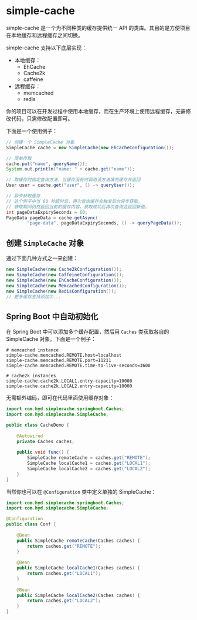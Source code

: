 # simple-cache

simple-cache 是一个为不同种类的缓存提供统一 API 的类库。其目的是方便项目在本地缓存和远程缓存之间切换。

simple-cache 支持以下底层实现：

- 本地缓存：
  - EhCache
  - Cache2k
  - caffeine
- 远程缓存：
  - memcached
  - redis

你的项目可以在开发过程中使用本地缓存，而在生产环境上使用远程缓存，无需修改代码，只需修改配置即可。

下面是一个使用例子：

```java
// 创建一个 SimpleCache 对象
SimpleCache cache = new SimpleCache(new EhCacheConfiguration());

// 简单存取
cache.put("name", queryName());
System.out.println("name: " + cache.get("name"));

// 取缓存时指定查询方法，当缓存没有时调用该方法填充缓存并返回
User user = cache.get("user", () -> queryUser());

// 异步获取缓存
// 这个例子中当 60 秒超时后，再次查询缓存会触发后台异步获取，
// 获取期间仍然返回当前的缓存内容，获取成功后再次查询会返回新值。
int pageDataExpirySeconds = 60;
PageData pageData = cache.getAsync(
        "page-data", pageDataExpirySeconds, () -> queryPageData());
```

## 创建 `SimpleCache` 对象

通过下面几种方式之一来创建：

```java
new SimpleCache(new Cache2kConfiguration());
new SimpleCache(new CaffeineConfiguration());
new SimpleCache(new EhCacheConfiguration());
new SimpleCache(new MemcachedConfiguration());
new SimpleCache(new RedisConfiguration());
// 更多缓存支持添加中...
```

## Spring Boot 中自动初始化

在 Spring Boot 中可以添加多个缓存配置，然后用 `Caches` 类获取各自的 SimpleCache 对象。下面是一个例子：

```properties
# memcached instance
simple-cache.memcached.REMOTE.host=localhost
simple-cache.memcached.REMOTE.port=11211
simple-cache.memcached.REMOTE.time-to-live-seconds=3600

# cache2k instances
simple-cache.cache2k.LOCAL1.entry-capacity=10000
simple-cache.cache2k.LOCAL2.entry-capacity=10000
```

无需额外编码，即可在代码里面使用缓存对象：

```java
import com.hyd.simplecache.springboot.Caches;
import com.hyd.simplecache.SimpleCache;

public class CacheDemo {
    
    @Autowired
    private Caches caches;
    
    public void func() {
        SimpleCache remoteCache = caches.get("REMOTE");
        SimpleCache localCache1 = caches.get("LOCAL1");
        SimpleCache localCache2 = caches.get("LOCAL2");
    }
}
```

当然你也可以在 `@Configuration` 类中定义单独的 SimpleCache：

```java
import com.hyd.simplecache.springboot.Caches;
import com.hyd.simplecache.SimpleCache;

@Configuration
public class Conf {
    
    @Bean
    public SimpleCache remoteCache(Caches caches) {
        return caches.get("REMOTE");
    }
    
    @Bean
    public SimpleCache localCache1(Caches caches) {
        return caches.get("LOCAL1");
    }
    
    @Bean
    public SimpleCache localCache2(Caches caches) {
        return caches.get("LOCAL2");
    }
}
```

